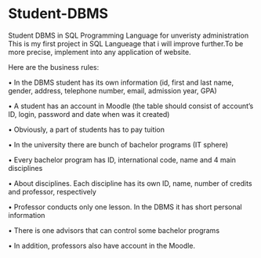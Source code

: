 # Student-DBMS
Student DBMS in SQL Programming Language for unveristy administration 
This is my first project in SQL Langueage that i will improve further.To be more precise, implement into any application of website.

Here are the business rules:

•	In the DBMS student has its own information (id, first and last name, gender, address, telephone number, email, admission year, GPA)

•	A student has an account in Moodle (the table should consist of account’s ID, login, password and date when was it created)

•	Obviously, a part of students has to pay tuition

•	In the university there are bunch of bachelor programs (IT sphere)

•	Every bachelor program has ID, international code, name and 4 main disciplines

•	About disciplines. Each discipline has its own ID, name, number of credits and professor, respectively

•	Professor conducts only one lesson. In the DBMS it has short personal information 

•	There is one advisors that can control some bachelor programs

•	In addition, professors also have account in the Moodle. 
